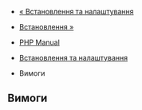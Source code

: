 - [« Встановлення та налаштування](seaslog.setup.md)
- [Встановлення »](seaslog.installation.md)

- [PHP Manual](index.md)
- [Встановлення та налаштування](seaslog.setup.md)
- Вимоги

## Вимоги
